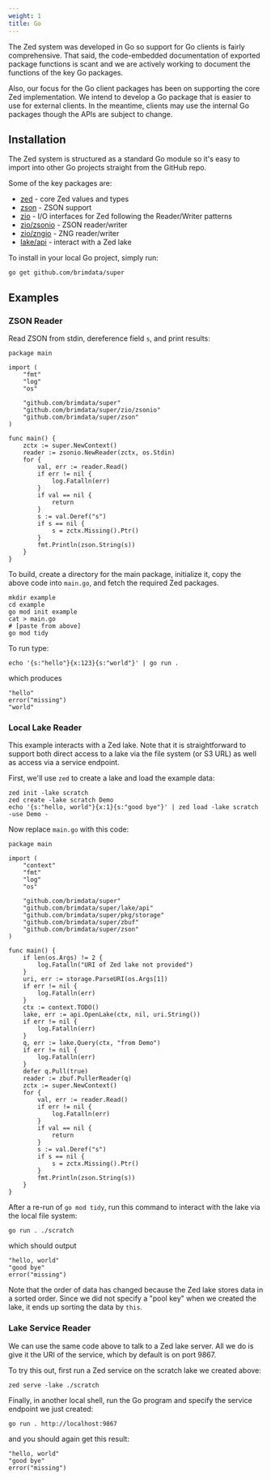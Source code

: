 ```yaml
---
weight: 1
title: Go
---
```


The Zed system was developed in Go so support for Go clients is
fairly comprehensive.  That said, the code-embedded documentation of exported
package functions is scant and we are actively working to document
the functions of the key Go packages.

Also, our focus for the Go client packages has been on supporting
the core Zed implementation.  We intend to develop a Go package that
is easier to use for external clients.  In the meantime, clients
may use the internal Go packages though the APIs are subject to change.

## Installation

The Zed system is structured as a standard Go module so it's easy to import into
other Go projects straight from the GitHub repo.

Some of the key packages are:

* [zed](https://pkg.go.dev/github.com/brimdata/super) - core Zed values and types
* [zson](https://pkg.go.dev/github.com/brimdata/super/zson) - ZSON support
* [zio](https://pkg.go.dev/github.com/brimdata/super/zio) - I/O interfaces for Zed following the Reader/Writer patterns
* [zio/zsonio](https://pkg.go.dev/github.com/brimdata/super/zio/zsonio) - ZSON reader/writer
* [zio/zngio](https://pkg.go.dev/github.com/brimdata/super/zio/zngio) - ZNG reader/writer
* [lake/api](https://pkg.go.dev/github.com/brimdata/super/lake/api) - interact with a Zed lake

To install in your local Go project, simply run:
```
go get github.com/brimdata/super
```

## Examples

### ZSON Reader

Read ZSON from stdin, dereference field `s`, and print results:
```mdtest-go-example
package main

import (
	"fmt"
	"log"
	"os"

	"github.com/brimdata/super"
	"github.com/brimdata/super/zio/zsonio"
	"github.com/brimdata/super/zson"
)

func main() {
	zctx := super.NewContext()
	reader := zsonio.NewReader(zctx, os.Stdin)
	for {
		val, err := reader.Read()
		if err != nil {
			log.Fatalln(err)
		}
		if val == nil {
			return
		}
		s := val.Deref("s")
		if s == nil {
			s = zctx.Missing().Ptr()
		}
		fmt.Println(zson.String(s))
	}
}
```
To build, create a directory for the main package, initialize it,
copy the above code into `main.go`, and fetch the required Zed packages.
```
mkdir example
cd example
go mod init example
cat > main.go
# [paste from above]
go mod tidy
```
To run type:
```
echo '{s:"hello"}{x:123}{s:"world"}' | go run .
```
which produces
```
"hello"
error("missing")
"world"
```

### Local Lake Reader

This example interacts with a Zed lake.  Note that it is straightforward
to support both direct access to a lake via the file system (or S3 URL) as well
as access via a service endpoint.

First, we'll use `zed` to create a lake and load the example data:
```
zed init -lake scratch
zed create -lake scratch Demo
echo '{s:"hello, world"}{x:1}{s:"good bye"}' | zed load -lake scratch -use Demo -
```
Now replace `main.go` with this code:
```mdtest-go-example
package main

import (
	"context"
	"fmt"
	"log"
	"os"

	"github.com/brimdata/super"
	"github.com/brimdata/super/lake/api"
	"github.com/brimdata/super/pkg/storage"
	"github.com/brimdata/super/zbuf"
	"github.com/brimdata/super/zson"
)

func main() {
	if len(os.Args) != 2 {
		log.Fatalln("URI of Zed lake not provided")
	}
	uri, err := storage.ParseURI(os.Args[1])
	if err != nil {
		log.Fatalln(err)
	}
	ctx := context.TODO()
	lake, err := api.OpenLake(ctx, nil, uri.String())
	if err != nil {
		log.Fatalln(err)
	}
	q, err := lake.Query(ctx, "from Demo")
	if err != nil {
		log.Fatalln(err)
	}
	defer q.Pull(true)
	reader := zbuf.PullerReader(q)
	zctx := super.NewContext()
	for {
		val, err := reader.Read()
		if err != nil {
			log.Fatalln(err)
		}
		if val == nil {
			return
		}
		s := val.Deref("s")
		if s == nil {
			s = zctx.Missing().Ptr()
		}
		fmt.Println(zson.String(s))
	}
}
```
After a re-run of `go mod tidy`, run this command to interact with the lake via
the local file system:
```
go run . ./scratch
```
which should output
```
"hello, world"
"good bye"
error("missing")
```
Note that the order of data has changed because the Zed lake stores data
in a sorted order.  Since we did not specify a "pool key" when we created
the lake, it ends up sorting the data by `this`.

### Lake Service Reader

We can use the same code above to talk to a Zed lake server.  All we do is
give it the URI of the service, which by default is on port 9867.

To try this out, first run a Zed service on the scratch lake we created
above:
```
zed serve -lake ./scratch
```
Finally, in another local shell, run the Go program and specify the service
endpoint we just created:
```
go run . http://localhost:9867
```
and you should again get this result:
```
"hello, world"
"good bye"
error("missing")
```
